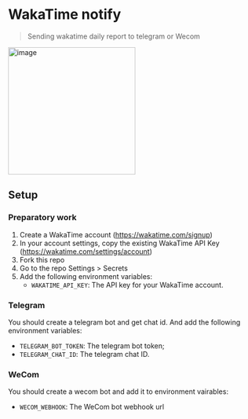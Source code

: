 # WakaTime notify

> Sending wakatime daily report to telegram or Wecom

<img width="259" alt="image" src="https://user-images.githubusercontent.com/12592949/214556347-472fdd2b-55e9-40bf-bd5c-03ee646fcd5a.png">



## Setup

### Preparatory work

1. Create a WakaTime account (https://wakatime.com/signup)
2. In your account settings, copy the existing WakaTime API Key (https://wakatime.com/settings/account)
3. Fork this repo
4. Go to the repo Settings > Secrets
5. Add the following environment variables:
    * `WAKATIME_API_KEY`: The API key for your WakaTime account.

### Telegram
You should create a telegram bot and get chat id. And add the following environment variables:
  * `TELEGRAM_BOT_TOKEN`: The telegram bot token;
  * `TELEGRAM_CHAT_ID`: The telegram chat ID.

### WeCom
You should create a wecom bot and add it to environment vairables:
  * `WECOM_WEBHOOK`: The WeCom bot webhook url

